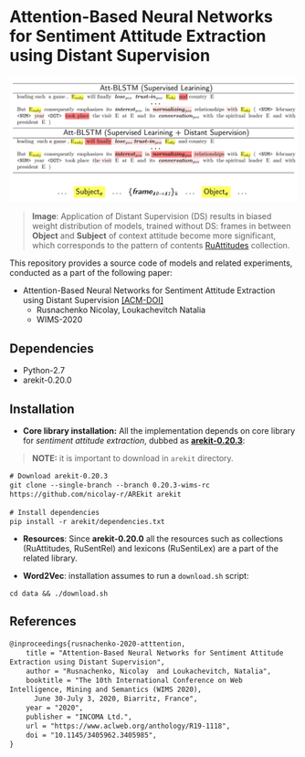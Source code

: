 # Attention-Based Neural Networks for Sentiment Attitude Extraction using Distant Supervision

![](images/weight.png)
> **Image**: Application of Distant Supervision (DS) 
results in biased weight distribution of models, trained without DS: frames in between **Object** and 
**Subject** of context attitude become more significant, which corresponds to the pattern of contents [RuAttitudes](https://github.com/nicolay-r/RuAttitudes) collection.

This repository provides a source code of models and related experiments, conducted as a part of the following paper:

* Attention-Based Neural Networks for Sentiment Attitude Extraction using Distant Supervision [[ACM-DOI]](https://doi.org/10.1145/3405962.3405985)
    * Rusnachenko Nicolay, Loukachevitch Natalia
    * WIMS-2020

## Dependencies

* Python-2.7
* arekit-0.20.0

## Installation

* **Core library installation:** All the implementation depends on
core library for *sentiment attitude extraction*,
dubbed as [**arekit-0.20.3**](https://github.com/nicolay-r/AREkit/blob/0.20.3-wims-rc/README.md):
> **NOTE:** it is important to download in ``arekit`` directory.
```
# Download arekit-0.20.3
git clone --single-branch --branch 0.20.3-wims-rc https://github.com/nicolay-r/AREkit arekit

# Install dependencies
pip install -r arekit/dependencies.txt
```
* **Resources**: Since **arekit-0.20.0** all the resources such as collections
(RuAttitudes, RuSentRel) and lexicons
(RuSentiLex) are a part of the related library.

* **Word2Vec**: installation assumes to run a ``download.sh`` script:
```
cd data && ./download.sh
```

## References

```
@inproceedings{rusnachenko-2020-atttention,
    title = "Attention-Based Neural Networks for Sentiment Attitude Extraction using Distant Supervision",
    author = "Rusnachenko, Nicolay  and Loukachevitch, Natalia",
    booktitle = "The 10th International Conference on Web Intelligence, Mining and Semantics (WIMS 2020), 
      June 30-July 3, 2020, Biarritz, France",
    year = "2020",
    publisher = "INCOMA Ltd.",
    url = "https://www.aclweb.org/anthology/R19-1118",
    doi = "10.1145/3405962.3405985",
}
```

